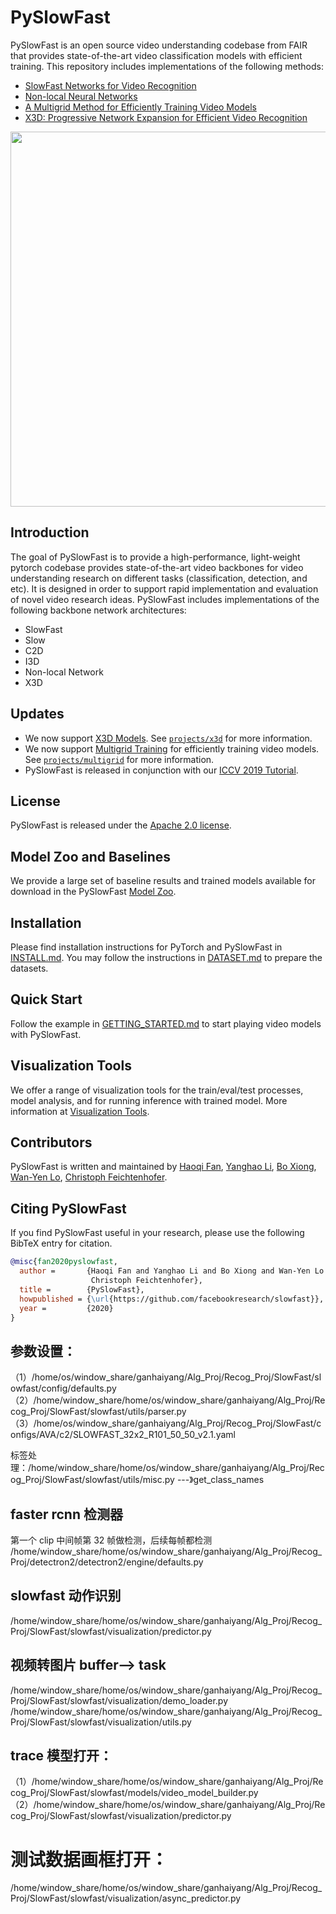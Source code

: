 # PySlowFast

PySlowFast is an open source video understanding codebase from FAIR that provides state-of-the-art video classification models with efficient training. This repository includes implementations of the following methods:

- [SlowFast Networks for Video Recognition](https://arxiv.org/abs/1812.03982)
- [Non-local Neural Networks](https://arxiv.org/abs/1711.07971)
- [A Multigrid Method for Efficiently Training Video Models](https://arxiv.org/abs/1912.00998)
- [X3D: Progressive Network Expansion for Efficient Video Recognition](https://arxiv.org/abs/2004.04730)

<div align="center">
  <img src="demo/ava_demo.gif" width="600px"/>
</div>

## Introduction

The goal of PySlowFast is to provide a high-performance, light-weight pytorch codebase provides state-of-the-art video backbones for video understanding research on different tasks (classification, detection, and etc). It is designed in order to support rapid implementation and evaluation of novel video research ideas. PySlowFast includes implementations of the following backbone network architectures:

- SlowFast
- Slow
- C2D
- I3D
- Non-local Network
- X3D

## Updates

- We now support [X3D Models](https://arxiv.org/abs/2004.04730). See [`projects/x3d`](./projects/x3d/README.md) for more information.
- We now support [Multigrid Training](https://arxiv.org/abs/1912.00998) for efficiently training video models. See [`projects/multigrid`](./projects/multigrid/README.md) for more information.
- PySlowFast is released in conjunction with our [ICCV 2019 Tutorial](https://alexander-kirillov.github.io/tutorials/visual-recognition-iccv19/).

## License

PySlowFast is released under the [Apache 2.0 license](LICENSE).

## Model Zoo and Baselines

We provide a large set of baseline results and trained models available for download in the PySlowFast [Model Zoo](MODEL_ZOO.md).

## Installation

Please find installation instructions for PyTorch and PySlowFast in [INSTALL.md](INSTALL.md). You may follow the instructions in [DATASET.md](slowfast/datasets/DATASET.md) to prepare the datasets.

## Quick Start

Follow the example in [GETTING_STARTED.md](GETTING_STARTED.md) to start playing video models with PySlowFast.

## Visualization Tools

We offer a range of visualization tools for the train/eval/test processes, model analysis, and for running inference with trained model.
More information at [Visualization Tools](VISUALIZATION_TOOLS.md).

## Contributors

PySlowFast is written and maintained by [Haoqi Fan](https://haoqifan.github.io/), [Yanghao Li](https://lyttonhao.github.io/), [Bo Xiong](https://www.cs.utexas.edu/~bxiong/), [Wan-Yen Lo](https://www.linkedin.com/in/wanyenlo/), [Christoph Feichtenhofer](https://feichtenhofer.github.io/).

## Citing PySlowFast

If you find PySlowFast useful in your research, please use the following BibTeX entry for citation.

```BibTeX
@misc{fan2020pyslowfast,
  author =       {Haoqi Fan and Yanghao Li and Bo Xiong and Wan-Yen Lo and
                  Christoph Feichtenhofer},
  title =        {PySlowFast},
  howpublished = {\url{https://github.com/facebookresearch/slowfast}},
  year =         {2020}
}
```

## 参数设置：

（1）/home/os/window_share/ganhaiyang/Alg_Proj/Recog_Proj/SlowFast/slowfast/config/defaults.py
（2）/home/window_share/home/os/window_share/ganhaiyang/Alg_Proj/Recog_Proj/SlowFast/slowfast/utils/parser.py
（3）/home/os/window_share/ganhaiyang/Alg_Proj/Recog_Proj/SlowFast/configs/AVA/c2/SLOWFAST_32x2_R101_50_50_v2.1.yaml

标签处理：/home/window_share/home/os/window_share/ganhaiyang/Alg_Proj/Recog_Proj/SlowFast/slowfast/utils/misc.py ---》get_class_names

## faster rcnn 检测器

第一个 clip 中间帧第 32 帧做检测，后续每帧都检测
/home/window_share/home/os/window_share/ganhaiyang/Alg_Proj/Recog_Proj/detectron2/detectron2/engine/defaults.py

## slowfast 动作识别

/home/window_share/home/os/window_share/ganhaiyang/Alg_Proj/Recog_Proj/SlowFast/slowfast/visualization/predictor.py

## 视频转图片 buffer--> task

/home/window_share/home/os/window_share/ganhaiyang/Alg_Proj/Recog_Proj/SlowFast/slowfast/visualization/demo_loader.py
/home/window_share/home/os/window_share/ganhaiyang/Alg_Proj/Recog_Proj/SlowFast/slowfast/visualization/utils.py

## trace 模型打开：

（1）/home/window_share/home/os/window_share/ganhaiyang/Alg_Proj/Recog_Proj/SlowFast/slowfast/models/video_model_builder.py
（2）/home/window_share/home/os/window_share/ganhaiyang/Alg_Proj/Recog_Proj/SlowFast/slowfast/visualization/predictor.py

# 测试数据画框打开：

/home/window_share/home/os/window_share/ganhaiyang/Alg_Proj/Recog_Proj/SlowFast/slowfast/visualization/async_predictor.py

